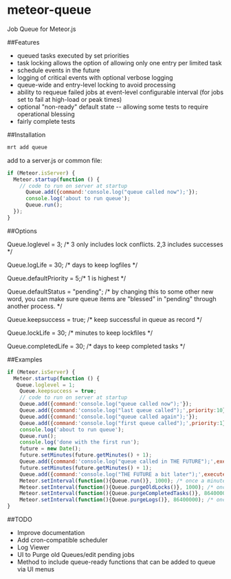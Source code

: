 meteor-queue
============

Job Queue for Meteor.js

##Features
- queued tasks executed by set priorities
- task locking allows the option of allowing only one entry per limited task
- schedule events in the future
- logging of critical events with optional verbose logging
- queue-wide and entry-level locking to avoid processing
- ability to requeue failed jobs at event-level configurable interval (for jobs set to fail at high-load or peak times)
- optional "non-ready" default state -- allowing some tests to require operational blessing
- fairly complete tests


##Installation
```sh
mrt add queue
```

add to a server.js or common file:

```javascript
if (Meteor.isServer) {
  Meteor.startup(function () {
    // code to run on server at startup
	  Queue.add({command:'console.log("queue called now");'});
	  console.log('about to run queue');
	  Queue.run();
  });
}
```


##Options

Queue.loglevel = 3; /* 3 only includes lock conflicts.  2,3 includes successes */

Queue.logLife = 30; /* days to keep logfiles */

Queue.defaultPriority = 5;/* 1 is highest */

Queue.defaultStatus = "pending"; /* by changing this to some other new word, you can make sure queue items are "blessed" in "pending" through another process. */

Queue.keepsuccess = true; /* keep successful in queue as record */

Queue.lockLife = 30; /* minutes to keep lockfiles */

Queue.completedLife = 30; /* days to keep completed tasks */



##Examples

```javascript
if (Meteor.isServer) {
  Meteor.startup(function () {
   Queue.loglevel = 1;
    Queue.keepsuccess = true;
    // code to run on server at startup
    Queue.add({command:'console.log("queue called now");'});
    Queue.add({command:'console.log("last queue called");',priority:10});
    Queue.add({command:'console.log("queue called again");'});
    Queue.add({command:'console.log("first queue called");',priority:1});
    console.log('about to run queue');
    Queue.run();
    console.log('done with the first run');
    future = new Date();
    future.setMinutes(future.getMinutes() + 1);
    Queue.add({command:'console.log("queue called in THE FUTURE");',execute_after:future});
    future.setMinutes(future.getMinutes() + 1);
    Queue.add({command:'console.log("THE FUTURE a bit later");',execute_after:future});
    Meteor.setInterval(function(){Queue.run()}, 1000); /* once a minute */
    Meteor.setInterval(function(){Queue.purgeOldLocks()}, 1000); /* once a minute */
    Meteor.setInterval(function(){Queue.purgeCompletedTasks()}, 86400000); /* once a day */
    Meteor.setInterval(function(){Queue.purgeLogs()}, 86400000); /* once a day */
}
```
##TODO

- Improve documentation
- Add cron-compatible scheduler
- Log Viewer
- UI to Purge old Queues/edit pending jobs
- Method to include queue-ready functions that can be added to queue via UI menus



